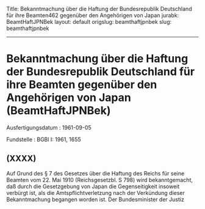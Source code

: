 Title: Bekanntmachung über die Haftung der Bundesrepublik Deutschland für ihre Beamten462
  gegenüber den Angehörigen von Japan
jurabk: BeamtHaftJPNBek
layout: default
origslug: beamthaftjpnbek
slug: beamthaftjpnbek

---

# Bekanntmachung über die Haftung der Bundesrepublik Deutschland für ihre Beamten gegenüber den Angehörigen von Japan (BeamtHaftJPNBek)

Ausfertigungsdatum
:   1961-09-05

Fundstelle
:   BGBl I: 1961, 1655



## (XXXX)

Auf Grund des § 7 des Gesetzes über die Haftung des Reichs für seine
Beamten vom 22. Mai 1910 (Reichsgesetzbl. S 798) wird bekanntgemacht,
daß durch die Gesetzgebung von Japan die Gegenseitigkeit insoweit
verbürgt ist, als die Amtspflichtverletzung nach der Verkündung dieser
Bekanntmachung begangen worden ist.
Der Bundesminister der Justiz


